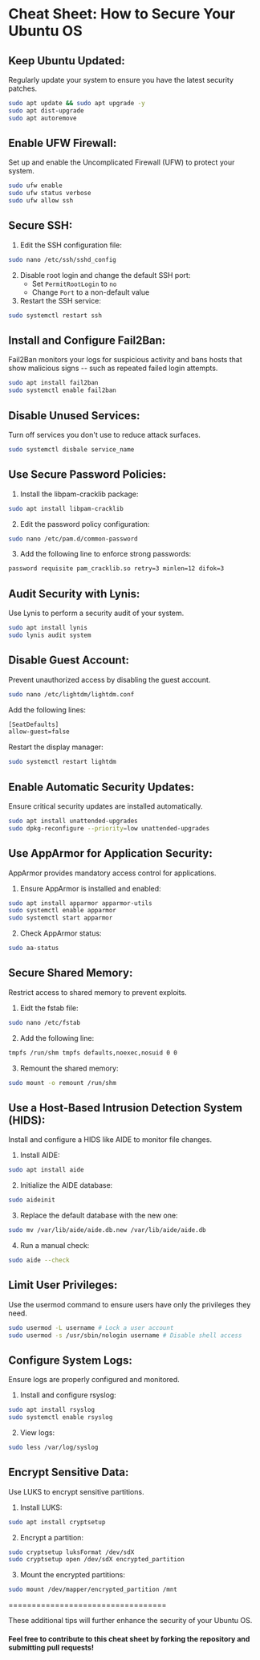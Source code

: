 # Cheat Sheet: How to Secure Your Ubuntu OS

## Keep Ubuntu Updated:
Regularly update your system to ensure you have the latest security patches.

```bash
sudo apt update && sudo apt upgrade -y
sudo apt dist-upgrade
sudo apt autoremove
```

## Enable UFW Firewall:
Set up and enable the Uncomplicated Firewall (UFW) to protect your system.

```bash
sudo ufw enable
sudo ufw status verbose
sudo ufw allow ssh
```

## Secure SSH:
1. Edit the SSH configuration file:
```bash
sudo nano /etc/ssh/sshd_config
```
2. Disable root login and change the default SSH port:
   - Set `PermitRootLogin` to `no`
   - Change `Port` to a non-default value
3. Restart the SSH service:
```bash
sudo systemctl restart ssh
```

## Install and Configure Fail2Ban:
Fail2Ban monitors your logs for suspicious activity and bans hosts that show malicious signs -- such as repeated failed login attempts.

```bash
sudo apt install fail2ban
sudo systemctl enable fail2ban
```

## Disable Unused Services:
Turn off services you don't use to reduce attack surfaces.

```bash
sudo systemctl disbale service_name
```

## Use Secure Password Policies:
1. Install the libpam-cracklib package:
```bash
sudo apt install libpam-cracklib
```
2. Edit the password policy configuration:
```bash
sudo nano /etc/pam.d/common-password
```
3.  Add the following line to enforce strong passwords:
```bash
password requisite pam_cracklib.so retry=3 minlen=12 difok=3
```

## Audit Security with Lynis:
Use Lynis to perform a security audit of your system.
```bash
sudo apt install lynis
sudo lynis audit system
```

## Disable Guest Account:
Prevent unauthorized access by disabling the guest account.
```bash
sudo nano /etc/lightdm/lightdm.conf
```
Add the following lines:
```bash
[SeatDefaults]
allow-guest=false
```
Restart the display manager:
```bash
sudo systemctl restart lightdm
```

## Enable Automatic Security Updates:
Ensure critical security updates are installed automatically.
```bash
sudo apt install unattended-upgrades
sudo dpkg-reconfigure --priority=low unattended-upgrades
```

## Use AppArmor for Application Security:
AppArmor provides mandatory access control for applications.
1.  Ensure AppArmor is installed and enabled:
```bash
sudo apt install apparmor apparmor-utils
sudo systemctl enable apparmor
sudo systemctl start apparmor
```
2.  Check AppArmor status:
```bash
sudo aa-status
```

## Secure Shared Memory:
Restrict access to shared memory to prevent exploits.
1.  Eidt the fstab file:
```bash
sudo nano /etc/fstab
```
2.  Add the following line:
```bash
tmpfs /run/shm tmpfs defaults,noexec,nosuid 0 0
```
3.  Remount the shared memory:
```bash
sudo mount -o remount /run/shm
```

## Use a Host-Based Intrusion Detection System (HIDS):
Install and configure a HIDS like AIDE to monitor file changes.
1.  Install AIDE:
```bash
sudo apt install aide
```
2.  Initialize the AIDE database:
```bash
sudo aideinit
```
3.  Replace the default database with the new one:
```bash
sudo mv /var/lib/aide/aide.db.new /var/lib/aide/aide.db
```
4.  Run a manual check:
```bash
sudo aide --check
```

## Limit User Privileges:
Use the usermod command to ensure users have only the privileges they need.
```bash
sudo usermod -L username # Lock a user account
sudo usermod -s /usr/sbin/nologin username # Disable shell access
```

## Configure System Logs:
Ensure logs are properly configured and monitored.
1.  Install and configure rsyslog:
```bash
sudo apt install rsyslog
sudo systemctl enable rsyslog
```
2.  View logs:
```bash
sudo less /var/log/syslog
```

## Encrypt Sensitive Data:
Use LUKS to encrypt sensitive partitions.
1.  Install LUKS:
```bash
sudo apt install cryptsetup
```
2.  Encrypt a partition:
```bash
sudo cryptsetup luksFormat /dev/sdX
sudo cryptsetup open /dev/sdX encrypted_partition
```
3.  Mount the encrypted partitions:
```bash
sudo mount /dev/mapper/encrypted_partition /mnt
```

==================================

These additional tips will further enhance the security of your Ubuntu OS.

#### Feel free to contribute to this cheat sheet by forking the repository and submitting pull requests!
